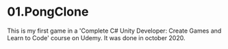 # 01.PongClone

This is my first game in a 'Complete C# Unity Developer: Create Games and Learn to Code' course on Udemy.
It was done in october 2020.

